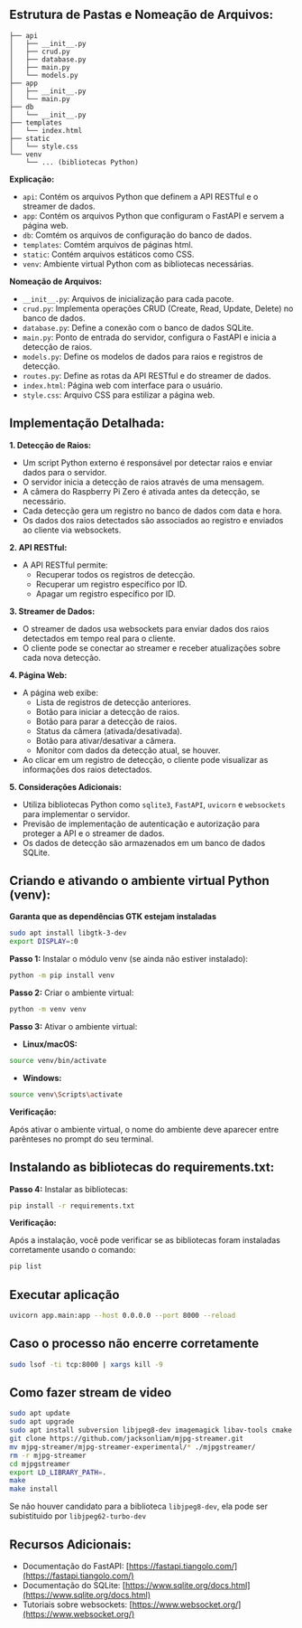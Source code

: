 ## Estrutura de Pastas e Nomeação de Arquivos:

```
├── api
│   ├── __init__.py
│   ├── crud.py
│   ├── database.py
│   ├── main.py
│   └── models.py
├── app
│   ├── __init__.py
│   └── main.py
├── db
│   └── __init__.py
├── templates
│   └── index.html
├── static
│   └── style.css
└── venv
    └── ... (bibliotecas Python)
```

**Explicação:**

- `api`: Contém os arquivos Python que definem a API RESTful e o streamer de dados.
- `app`: Contém os arquivos Python que configuram o FastAPI e servem a página web.
- `db`: Comtém os arquivos de configuração do banco de dados.
- `templates`: Comtém arquivos de páginas html.
- `static`: Contém arquivos estáticos como CSS.
- `venv`: Ambiente virtual Python com as bibliotecas necessárias.

**Nomeação de Arquivos:**

- `__init__.py`: Arquivos de inicialização para cada pacote.
- `crud.py`: Implementa operações CRUD (Create, Read, Update, Delete) no banco de dados.
- `database.py`: Define a conexão com o banco de dados SQLite.
- `main.py`: Ponto de entrada do servidor, configura o FastAPI e inicia a detecção de raios.
- `models.py`: Define os modelos de dados para raios e registros de detecção.
- `routes.py`: Define as rotas da API RESTful e do streamer de dados.
- `index.html`: Página web com interface para o usuário.
- `style.css`: Arquivo CSS para estilizar a página web.

## Implementação Detalhada:

**1. Detecção de Raios:**

- Um script Python externo é responsável por detectar raios e enviar dados para o servidor.
- O servidor inicia a detecção de raios através de uma mensagem.
- A câmera do Raspberry Pi Zero é ativada antes da detecção, se necessário.
- Cada detecção gera um registro no banco de dados com data e hora.
- Os dados dos raios detectados são associados ao registro e enviados ao cliente via websockets.

**2. API RESTful:**

- A API RESTful permite:
  - Recuperar todos os registros de detecção.
  - Recuperar um registro específico por ID.
  - Apagar um registro específico por ID.

**3. Streamer de Dados:**

- O streamer de dados usa websockets para enviar dados dos raios detectados em tempo real para o cliente.
- O cliente pode se conectar ao streamer e receber atualizações sobre cada nova detecção.

**4. Página Web:**

- A página web exibe:
  - Lista de registros de detecção anteriores.
  - Botão para iniciar a detecção de raios.
  - Botão para parar a detecção de raios.
  - Status da câmera (ativada/desativada).
  - Botão para ativar/desativar a câmera.
  - Monitor com dados da detecção atual, se houver.
- Ao clicar em um registro de detecção, o cliente pode visualizar as informações dos raios detectados.

**5. Considerações Adicionais:**

- Utiliza bibliotecas Python como `sqlite3`, `FastAPI`, `uvicorn` e `websockets` para implementar o servidor.
- Previsão de implementação de autenticação e autorização para proteger a API e o streamer de dados.
- Os dados de detecção são armazenados em um banco de dados SQLite.

## Criando e ativando o ambiente virtual Python (venv):

**Garanta que as dependências GTK estejam instaladas**

```bash
sudo apt install libgtk-3-dev
export DISPLAY=:0
```

**Passo 1:** Instalar o módulo venv (se ainda não estiver instalado):

```bash
python -m pip install venv
```

**Passo 2:** Criar o ambiente virtual:

```bash
python -m venv venv
```

**Passo 3:** Ativar o ambiente virtual:

- **Linux/macOS:**

```bash
source venv/bin/activate
```

- **Windows:**

```bash
source venv\Scripts\activate
```

**Verificação:**

Após ativar o ambiente virtual, o nome do ambiente deve aparecer entre parênteses no prompt do seu terminal.

## Instalando as bibliotecas do requirements.txt:

**Passo 4:** Instalar as bibliotecas:

```bash
pip install -r requirements.txt
```

**Verificação:**

Após a instalação, você pode verificar se as bibliotecas foram instaladas corretamente usando o comando:

```bash
pip list
```

## Executar aplicação

```bash
uvicorn app.main:app --host 0.0.0.0 --port 8000 --reload
```

## Caso o processo não encerre corretamente

```bash
sudo lsof -ti tcp:8000 | xargs kill -9
```

## Como fazer stream de video

```bash
sudo apt update
sudo apt upgrade
sudo apt install subversion libjpeg8-dev imagemagick libav-tools cmake
git clone https://github.com/jacksonliam/mjpg-streamer.git
mv mjpg-streamer/mjpg-streamer-experimental/* ./mjpgstreamer/
rm -r mjpg-streamer
cd mjpgstreamer
export LD_LIBRARY_PATH=.
make
make install
```

Se não houver candidato para a biblioteca `libjpeg8-dev`, ela pode ser subistituido por `libjpeg62-turbo-dev`

## Recursos Adicionais:

- Documentação do FastAPI: [https://fastapi.tiangolo.com/](https://fastapi.tiangolo.com/)
- Documentação do SQLite: [https://www.sqlite.org/docs.html](https://www.sqlite.org/docs.html)
- Tutoriais sobre websockets: [https://www.websocket.org/](https://www.websocket.org/)
